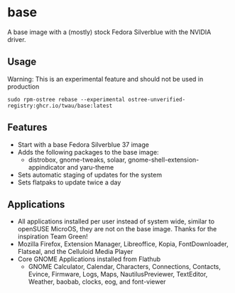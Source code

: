 # base

A base image with a (mostly) stock Fedora Silverblue with the NVIDIA driver.

## Usage

Warning: This is an experimental feature and should not be used in production

    sudo rpm-ostree rebase --experimental ostree-unverified-registry:ghcr.io/twau/base:latest
  
## Features

- Start with a base Fedora Silverblue 37 image
- Adds the following packages to the base image:
  - distrobox, gnome-tweaks, solaar, gnome-shell-extension-appindicator and yaru-theme 
- Sets automatic staging of updates for the system
- Sets flatpaks to update twice a day

## Applications

- All applications installed per user instead of system wide, similar to openSUSE MicroOS, they are not on the base image. Thanks for the inspiration Team Green!
- Mozilla Firefox, Extension Manager, Libreoffice, Kopia, FontDownloader, Flatseal, and the Celluloid Media Player
- Core GNOME Applications installed from Flathub
  - GNOME Calculator, Calendar, Characters, Connections, Contacts, Evince, Firmware, Logs, Maps, NautilusPreviewer, TextEditor, Weather, baobab, clocks, eog, and font-viewer